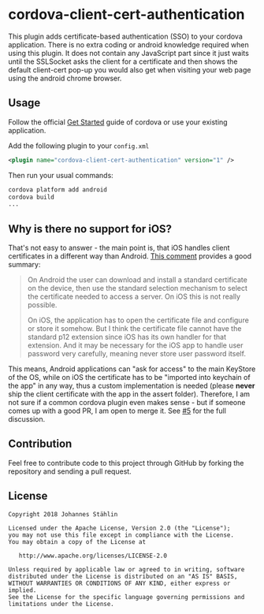 # cordova-client-cert-authentication
This plugin adds certificate-based authentication (SSO) to your cordova application. There is no extra coding or android  knowledge required when using this plugin. It does not contain any JavaScript part since it just waits until the SSLSocket asks the client for a certificate and then shows the default client-cert pop-up you would also get when visiting your web page using the android chrome browser.

## Usage
Follow the official [Get Started](https://cordova.apache.org/#getstarted) guide of cordova or use your existing application.

Add the following plugin to your `config.xml`
```xml
<plugin name="cordova-client-cert-authentication" version="1" />
```

Then run your usual commands:
```bash
cordova platform add android
cordova build
...
```

## Why is there no support for iOS?
That's not easy to answer - the main point is, that iOS handles client certificates in a different way than Android. [This comment](https://github.com/johannes-staehlin/cordova-client-cert-authentication/issues/5#issuecomment-424494990) provides a good summary:

> On Android the user can download and install a standard certificate on the device, then use the standard selection mechanism to select the certificate needed to access a server. On iOS this is not really possible.
> 
> On iOS, the application has to open the certificate file and configure or store it somehow. But I think the certificate file cannot have the standard p12 extension since iOS has its own handler for that extension. And it may be necessary for the iOS app to handle user password very carefully, meaning never store user password itself.

This means, Android applications can "ask for access" to the main KeyStore of the OS, while on iOS the certificate has to be  "imported into keychain of the app" in any way, thus a custom implementation is needed (please **never** ship the client certificate with the app in the assert folder).
Therefore, I am not sure if a common cordova plugin even makes sense - but if someone comes up with a good PR, I am open to merge it.
See [#5](https://github.com/johannes-staehlin/cordova-client-cert-authentication/issues/5) for the full discussion. 


## Contribution
Feel free to contribute code to this project through GitHub by forking the repository and sending a pull request.


## License
    
    Copyright 2018 Johannes Stählin
    
    Licensed under the Apache License, Version 2.0 (the "License");
    you may not use this file except in compliance with the License.
    You may obtain a copy of the License at

       http://www.apache.org/licenses/LICENSE-2.0

    Unless required by applicable law or agreed to in writing, software
    distributed under the License is distributed on an "AS IS" BASIS,
    WITHOUT WARRANTIES OR CONDITIONS OF ANY KIND, either express or implied.
    See the License for the specific language governing permissions and
    limitations under the License.

